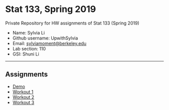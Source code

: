# Stat 133, Spring 2019

Private Repository for HW assignments of Stat 133 (Spring 2019)

- Name: Sylvia Li
- Github username: UpwithSylvia
- Email: sylviamoment@berkeley.edu
- Lab section: 110
- GSI: Shuni Li

-----

## Assignments

- [Demo](demo)
- [Workout 1](workout01)
- [Workout 2](workout02)
- [Workout 3](workout03/binomial)


